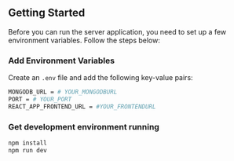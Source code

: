 ## Getting Started

Before you can run the server application, you need to set up a few environment variables. Follow the steps below:

### Add Environment Variables

Create an `.env` file and add the following key-value pairs:

``` sh
MONGODB_URL = # YOUR_MONGODBURL
PORT = # YOUR_PORT
REACT_APP_FRONTEND_URL = #YOUR_FRONTENDURL
```
### Get development environment running

``` bash
npm install
npm run dev
```
